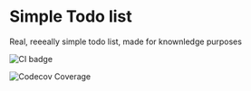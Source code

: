 # Simple Todo list

Real, reeeally simple todo list, made for knownledge purposes

![CI badge](https://github.com/LuscasLeo/simple-todo-list/workflows/CI/badge.svg)

![Codecov Coverage](https://codecov.io/gh/luscasleo/simple-todo-list/settings/badge.svg)
